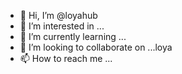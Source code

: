 - 👋 Hi, I’m @loyahub
- 👀 I’m interested in ...
- 🌱 I’m currently learning ...
- 💞️ I’m looking to collaborate on ...loya
- 📫 How to reach me ...

<!---
loyahub/loyahub is a ✨ special ✨ repository because its `README.md` (this file) appears on your GitHub profile.
You can click the Preview link to take a look at your changes.
--->
